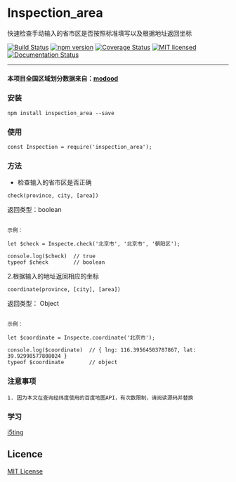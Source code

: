 # Inspection_area

快速检查手动输入的省市区是否按照标准填写以及根据地址返回坐标


[![Build Status](https://travis-ci.org/liees/inspection_area.svg?branch=master)](https://travis-ci.org/liees/inspection_area)
[![npm version](https://badge.fury.io/js/inspection_area.svg)](https://badge.fury.io/js/inspection_area)
[![Coverage Status](https://coveralls.io/repos/github/nnliang/Inspection_area/badge.svg?branch=master)](https://coveralls.io/github/nnliang/Inspection_area?branch=master)
[![MIT licensed](https://img.shields.io/dub/l/vibe-d.svg)](LICENSE)
[![Documentation Status](https://readthedocs.org/projects/inspection-area/badge/?version=master)](http://inspection-area.readthedocs.io/en/latest/?badge=master)
                
-----

#### 本项目全国区域划分数据来自：[modood][2]


### 安装
```
npm install inspection_area --save
```

### 使用

```
const Inspection = require('inspection_area');
```

### 方法

- 检查输入的省市区是否正确

```
check(province, city, [area])
```

返回类型：boolean

```

示例：

let $check = Inspecte.check('北京市', '北京市', '朝阳区');

console.log($check)  // true
typeof $check        // boolean

```

2.根据输入的地址返回相应的坐标

```
coordinate(province, [city], [area])
```

返回类型： Object

```

示例：

let $coordinate = Inspecte.coordinate('北京市');

console.log($coordinate)  // { lng: 116.39564503787867, lat: 39.92998577808024 }
typeof $coordinate        // object

```

### 注意事项

```
1. 因为本文在查询经纬度使用的百度地图API，有次数限制，请阅读源码并替换
```


### 学习

[i5ting][1]

[1]: https://github.com/i5ting/   "i5ting"
[2]: https://github.com/modood/Administrative-divisions-of-China


## Licence

[MIT License](https://github.com/liees/inspection_area/master/LICENSE)
